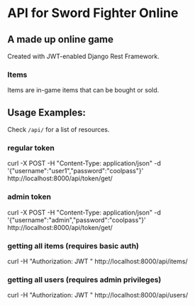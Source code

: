 # API for Sword Fighter Online
## A made up online game
Created with JWT-enabled Django Rest Framework.
### Items
Items are in-game items that can be bought or sold.

## Usage Examples:
Check `/api/` for a list of resources.

### regular token
curl -X POST -H "Content-Type: application/json" -d '{"username":"user1","password":"coolpass"}' http://localhost:8000/api/token/get/

### admin token
curl -X POST -H "Content-Type: application/json" -d '{"username":"admin","password":"coolpass"}' http://localhost:8000/api/token/get/

### getting all items (requires basic auth)
curl -H "Authorization: JWT <token>" http://localhost:8000/api/items/

### getting all users (requires admin privileges)
curl -H "Authorization: JWT <token>" http://localhost:8000/api/users/
